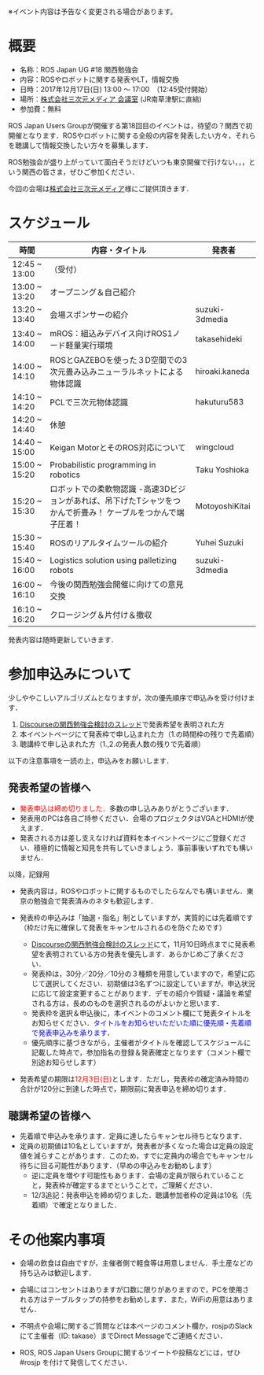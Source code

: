 ※イベント内容は予告なく変更される場合があります。

# 概要

- 名称：ROS Japan UG #18 関西勉強会
- 内容：ROSやロボットに関する発表やLT，情報交換
- 日時：2017年12月17日(日) 13:00 〜 17:00　（12:45受付開始）
- 場所：[株式会社三次元メディア 会議室](http://www.3dmedia.co.jp/map.html) (JR南草津駅に直結)
- 参加費：無料

ROS Japan Users Groupが開催する第18回目のイベントは，待望の？関西で初開催となります．ROSやロボットに関する全般の内容を発表したい方々，それらを聴講して情報交換したい方々を募集します．

ROS勉強会が盛り上がっていて面白そうだけどいつも東京開催で行けない，，，という関西の皆さま，ぜひご参加ください．

今回の会場は[株式会社三次元メディア](http://www.3dmedia.co.jp/)様にご提供頂きます．

# スケジュール

| 時間 | 内容・タイトル | 発表者 |
|------|------|------|
| 12:45 ~ 13:00 | （受付） | |
| 13:00 ~ 13:20 | オープニング＆自己紹介 | |
| 13:20 ~ 13:40 | 会場スポンサーの紹介 | suzuki-3dmedia |
| 13:40 ~ 14:00 | mROS：組込みデバイス向けROS1ノード軽量実行環境 | takasehideki |
| 14:00 ~ 14:10 | ROSとGAZEBOを使った３D空間での3次元畳み込みニューラルネットによる物体認識 | hiroaki.kaneda |
| 14:10 ~ 14:20 | PCLで三次元物体認識 | hakuturu583 |
| 14:20 ~ 14:40 | 休憩 |  |
| 14:40 ~ 15:00 | Keigan MotorとそのROS対応について | wingcloud |
| 15:00 ~ 15:20 | Probabilistic programming in robotics | Taku Yoshioka |
| 15:20 ~ 15:30 | ロボットでの柔軟物認識 -高速3Dビジョンがあれば、吊下げたTシャツをつかんで折畳み！ ケーブルをつかんで端子圧着！ | MotoyoshiKitai |
| 15:30 ~ 15:40 | ROSのリアルタイムツールの紹介 | Yuhei Suzuki |
| 15:40 ~ 16:00 | Logistics solution using palletizing robots | suzuki-3dmedia |
| 16:00 ~ 16:10 | 今後の関西勉強会開催に向けての意見交換 | |
| 16:10 ~ 16:20 | クロージング＆片付け＆撤収 | |

発表内容は随時更新していきます．

# 参加申込みについて

少しややこしいアルゴリズムとなりますが，次の優先順序で申込みを受け付けます．

1. [Discourseの関西勉強会検討のスレッド](https://discourse.ros.org/t/ros/3003)で発表希望を表明された方
2. 本イベントページにて発表枠で申し込まれた方（1.の時間枠の残りで先着順）
3. 聴講枠で申し込まれた方（1.,2.の発表人数の残りで先着順）

以下の注意事項を一読の上，申込みをお願いします．

## 発表希望の皆様へ

- <font color="red">発表申込は締め切りました．</font>多数の申し込みありがとうございます．
- 発表用のPCは各自ご持参ください．会場のプロジェクタはVGAとHDMIが使えます．
- 発表される方は差し支えなければ資料を本イベントページにご登録ください．積極的に情報と知見を共有していきましょう．事前事後いずれでも構いません．

以降，記録用
- 発表内容は，ROSやロボットに関するものでしたらなんでも構いません．東京の勉強会で発表済みのネタも歓迎します．

- 発表枠の申込みは「抽選・指名」制としていますが，実質的には先着順です（枠だけ先に確保して発表をキャンセルされるのを防ぐためです）
    - [Discourseの関西勉強会検討のスレッド](https://discourse.ros.org/t/ros/3003)にて，11月10日時点までに発表希望を表明されている方の発表を優先します．あらかじめご了承ください．
    - 発表枠は，30分／20分／10分の３種類を用意していますので，希望に応じて選択してください．初期値は3名ずつに設定していますが，申込状況に応じて設定変更することがあります．デモの紹介や質疑・議論を希望される方は，長めのものを選択されるのがよいかと思います．
    - 発表枠を選択＆申込後に，本イベントのコメント欄にて発表タイトルをお知らせください．<font color="blue">タイトルをお知らせいただいた順に優先順・先着順で発表申込みを承ります．</font>
    - 優先順序に基づきながら，主催者がタイトルを確認してスケジュールに記載した時点で，参加指名の登録＆発表確定となります（コメント欄で別途お知らせします）
- 発表希望の期限は<font color="red">12月3日(日)</font>とします．ただし，発表枠の確定済み時間の合計が120分に到達した時点で，期限前に発表申込を締め切ります．


## 聴講希望の皆様へ

- 先着順で申込みを承ります．定員に達したらキャンセル待ちとなります．
- 定員の初期値は10名としていますが，発表者が多くなった場合は定員の設定値を減らすことがあります．このため，すでに定員内の場合でもキャンセル待ちに回る可能性があります．（早めの申込みをお勧めします）
    - 逆に定員を増やす可能性もあります．会場の定員が限られていることと，発表枠が確定するまでということで，ご理解ください．
    - 12/3追記：発表申込を締め切りました．聴講参加者枠の定員は10名（先着順）で確定となりました．

# その他案内事項

- 会場の飲食は自由ですが，主催者側で軽食等は用意しません．手土産などの持ち込みは歓迎します．
- 会場にはコンセントはありますが口数に限りがありますので，PCを使用される方はテーブルタップの持参をお勧めします．また，WiFiの用意はありません．

- 不明点や会場に関するご質問などは本ページのコメント欄か，rosjpのSlackにて主催者（ID: takase）までDirect Messageでご連絡ください．
- ROS, ROS Japan Users Groupに関するツイートや投稿などには，ぜひ #rosjp を付けて発信してください．
